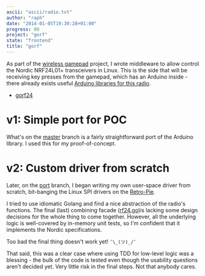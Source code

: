 ```yaml
---
ascii: "ascii/radio.txt"
author: "raph"
date: "2014-01-05T19:30:28+01:00"
progress: 80
project: "gorf"
state: "frontend"
title: "gorf"
---
```

As part of the [wireless gamepad](/project/gamepad) project, I wrote middleware to allow control the Nordic NRF24L01+ transceivers in Linux. This is the side that will be receiving key presses from the gamepad, which has an Arduino inside - there already exists useful [Arduino libraries for this radio](https://github.com/maniacbug/RF24).

* [gorf24](https://github.com/galaktor/gorf24)

# v1: Simple port for POC
What's on the [master](https://github.com/galaktor/gorf24/tree/master) branch is a fairly straightforward port of the Arduino library. I used this for my proof-of-concept. 

# v2: Custom driver from scratch
Later, on the [port](https://github.com/galaktor/gorf24/tree/port) branch, I began writing my own user-space driver from scratch, bit-banging the Linux SPI drivers on the [Retro-Pie](/project/retro-pi/).

I tried to use idiomatic Golang and find a nice abstraction of the radio's functions. The final (last) combining facade ([rf24.go](https://github.com/galaktor/gorf24/blob/port/rf24.go))is lacking some design decisions for the whole thing to come together. However, all the underlying logic is well-covered by in-memory unit tests, so I'm confident that it implements the Nordic specifications.

Too bad the final thing doesn't work yet!  `¯\_(ツ)_/¯`

That said, this was a clear case where using TDD for low-level logic was a blessing - the bulk of the code is tested even though the usability questions aren't decided yet. Very little risk in the final steps. Not that anybody cares.
